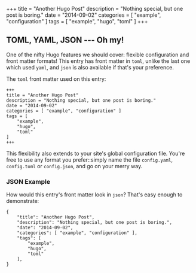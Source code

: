 +++
title = "Another Hugo Post"
description = "Nothing special, but one post is boring."
date = "2014-09-02"
categories = [ "example", "configuration" ]
tags = [
    "example",
    "hugo",
    "toml"
]
+++

## TOML, YAML, JSON --- Oh my!

One of the nifty Hugo features we should cover: flexible configuration and front matter formats! This entry has front
matter in `toml`, unlike the last one which used `yaml`, and `json` is also available if that's your preference.

<!--more-->

The `toml` front matter used on this entry:

```
+++
title = "Another Hugo Post"
description = "Nothing special, but one post is boring."
date = "2014-09-02"
categories = [ "example", "configuration" ]
tags = [
    "example",
    "hugo",
    "toml"
]
+++
```

This flexibility also extends to your site's global configuration file. You're free to use any format you prefer::simply
name the file `config.yaml`, `config.toml` or `config.json`, and go on your merry way.

### JSON Example

How would this entry's front matter look in `json`? That's easy enough to demonstrate:

```
{
    "title": "Another Hugo Post",
    "description": "Nothing special, but one post is boring.",
    "date": "2014-09-02",
    "categories": [ "example", "configuration" ],
    "tags": [
        "example",
        "hugo",
        "toml"
    ],
}
```